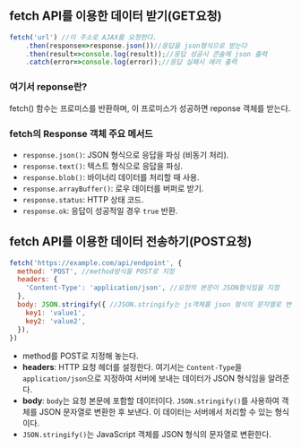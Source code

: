 ## fetch API를 이용한 데이터 받기(GET요청)

```jsx
fetch('url') //이 주소로 AJAX를 요청한다.
	.then(response=>response.json())//응답을 json형식으로 받는다
	.then(result=>console.log(result));//응답 성공시 콘솔에 json 출력
	.catch(error=>console.log(error));//응답 실패시 에러 출력
```

### 여기서 reponse란?

fetch() 함수는 프로미스를 반환하며, 이 프로미스가 성공하면 reponse 객체를 받는다.

### **fetch의 Response 객체 주요 메서드**

- `response.json()`: JSON 형식으로 응답을 파싱 (비동기 처리).
- `response.text()`: 텍스트 형식으로 응답을 파싱.
- `response.blob()`: 바이너리 데이터를 처리할 때 사용.
- `response.arrayBuffer()`: 로우 데이터를 버퍼로 받기.
- `response.status`: HTTP 상태 코드.
- `response.ok`: 응답이 성공적일 경우 `true` 반환.

## fetch API를 이용한 데이터 전송하기(POST요청)

```jsx
fetch('https://example.com/api/endpoint', {
  method: 'POST', //method방식을 POST로 지정
  headers: {
    'Content-Type': 'application/json', //요청의 본문이 JSON형식임을 지정
  },
  body: JSON.stringify({ //JSON.stringify는 js객체를 json 형식의 문자열로 변환할 때 사용한다.
    key1: 'value1',
    key2: 'value2',
  }),
})
```

- method를 POST로 지정해 놓는다.
- **headers**: HTTP 요청 헤더를 설정한다. 여기서는 `Content-Type`을 `application/json`으로 지정하여 서버에 보내는 데이터가 JSON 형식임을 알려준다.
- **body**: `body`는 요청 본문에 포함할 데이터이다. `JSON.stringify()`를 사용하여 객체를 JSON 문자열로 변환한 후 보낸다. 이 데이터는 서버에서 처리할 수 있는 형식이다.
- `JSON.stringify()`는 JavaScript 객체를 JSON 형식의 문자열로 변환한다.
